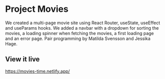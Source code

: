 # Project Movies

We created a multi-page movie site using React Router, useState, useEffect and useParams hooks. We added a navbar with a dropdown for sorting the movies, a loading spinner when fetching the movies, a first loading page and an error page. Pair programming by Matilda Svensson and Jessika Hage.

## View it live

https://movies-time.netlify.app/

